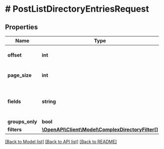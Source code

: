 # # PostListDirectoryEntriesRequest

## Properties

Name | Type | Description | Notes
------------ | ------------- | ------------- | -------------
**offset** | **int** | Offset from beginning of list | [optional] [default to 0]
**page_size** | **int** | Size of requested list | [optional] [default to 100]
**fields** | **string** | Fields returned - names, comma-delimited | [optional]
**groups_only** | **bool** |  | [optional]
**filters** | [**\OpenAPI\Client\Model\ComplexDirectoryFilter[]**](ComplexDirectoryFilter.md) |  | [optional]

[[Back to Model list]](../../README.md#models) [[Back to API list]](../../README.md#endpoints) [[Back to README]](../../README.md)
